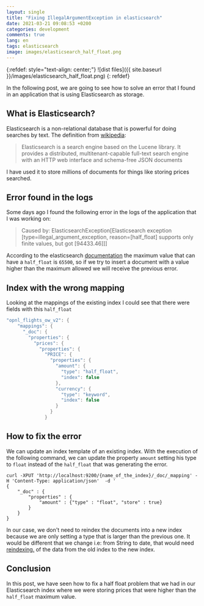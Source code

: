 ```yaml
---
layout: single
title: "Fixing IllegalArgumentException in elasticsearch"
date: 2021-03-21 09:08:53 +0200
categories: development
comments: true
lang: en
tags: elasticsearch
image: images/elasticsearch_half_float.png
---
```


{:refdef: style="text-align: center;"}
![dist files]({{ site.baseurl }}/images/elasticsearch_half_float.png)
{: refdef}

In the following post, we are going to see how to solve an error that I found in an application that is using Elasticsearch as storage.

What is Elasticsearch?
-----------------------------
Elasticsearch is a non-relational database that is powerful for doing searches by text. The definition from <a href="https://en.wikipedia.org/wiki/Elasticsearch">wikipedia</a>:

> Elasticsearch is a search engine based on the Lucene library. It provides a distributed, multitenant-capable full-text search engine with an HTTP web interface and schema-free JSON documents

I have used it to store millions of documents for things like storing prices searched. 

Error found in the logs
-----------------------------
Some days ago I found the following error in the logs of the application that I was working on:

> Caused by: ElasticsearchException[Elasticsearch exception [type=illegal_argument_exception, reason=[half_float] supports only finite values, but got [94433.46]]]

According to the elasticsearch <a href="https://www.elastic.co/guide/en/elasticsearch/reference/6.8/number.html">documentation</a> the maximum value that can have a `half_float` is `65500`, so if we try to insert a document with a value higher than the maximum allowed we will receive the previous error. 

Index with the wrong mapping 
--------------------------------------

Looking at the mappings of the existing index I could see that there were fields with this `half_float`

```java
"opnl_flights_ow_v2": {
    "mappings": {
      "_doc": {
        "properties": {
          "prices": {
            "properties": {
              "PRICE": {
                "properties": {
                  "amount": {
                    "type": "half_float",
                    "index": false
                  },
                  "currency": {
                    "type": "keyword",
                    "index": false
                  }
                }
              }
```

How to fix the error
-----------------------------

We can update an index template of an existing index.  With the execution of the following command, we can update the property `amount` setting his type to `float` instead of the `half_float` that was generating the error. 

```console
curl -XPUT 'http://localhost:9200/{name_of_the_index}/_doc/_mapping' -H 'Content-Type: application/json'  -d '
{
    "_doc" : {
        "properties" : {
            "amount" : {"type" : "float", "store" : true}
        }
    }
}
```

In our case, we don't need to reindex the documents into a new index because we are only setting a type that is larger than the previous one. It would be different that we change i.e: from String to date, that would need <a href="https://www.elastic.co/guide/en/elasticsearch/reference/current/docs-reindex.html">
reindexing.</a> of the data from the old index to the new index.

## Conclusion

In this post, we have seen how to fix a half float problem that we had in our Elasticsearch index where we were storing prices that were higher than the `half_float` maximum value.

